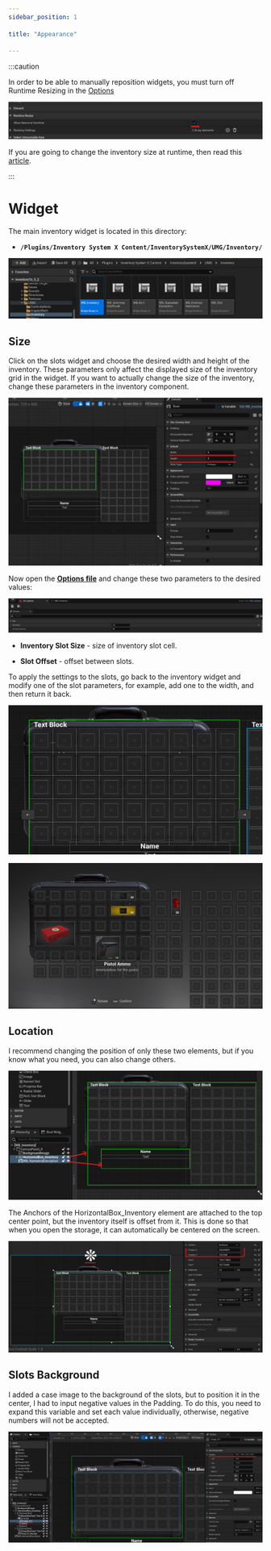 ```yaml
---
sidebar_position: 1

title: "Appearance"

---
```


:::caution

In order to be able to manually reposition widgets, you must turn off Runtime Resizing in the [Options](Options.md)

![img_2.png](..%2F..%2FImages_extras%2FResize%2Fimg_2.png)

If you are going to change the inventory size at runtime, then read this [article](..%2FRuntimeResizing.md).

:::

# Widget

The main inventory widget is located in this directory:

- **``/Plugins/Inventory System X Content/InventorySystemX/UMG/Inventory/``**

![img.png](..%2F..%2FImages_extras%2FAppearance%2Fimg.png)

## Size

Click on the slots widget and choose the desired width and height of the inventory. These parameters only affect the
displayed size of the inventory
grid in the widget. If you want to actually change the size of the inventory, change these parameters in the inventory
component.

![img_1.png](..%2F..%2FImages_extras%2FAppearance%2Fimg_1.png)

Now open the **[Options file](Options)**    and change these two parameters to the desired values:

![img_2.png](..%2F..%2FImages_extras%2FAppearance%2Fimg_2.png)

- **Inventory Slot Size** - size of inventory slot cell.

- **Slot Offset** - offset between slots.

To apply the settings to the slots, go back to the inventory widget and modify one of the slot parameters, for example,
add one to the width, and then return it back.

![img_3.png](..%2F..%2FImages_extras%2FAppearance%2Fimg_3.png)

![img_4.png](..%2F..%2FImages_extras%2FAppearance%2Fimg_4.png)

## Location

I recommend changing the position of only these two elements, but if you know what you need, you can also change others.

![img_5.png](..%2F..%2FImages_extras%2FAppearance%2Fimg_5.png)

The Anchors of the HorizontalBox_Inventory element are attached to the top center point, but the inventory itself is
offset from it. This is done so that when you open the storage, it can automatically be centered on the
screen.

![img_6.png](..%2F..%2FImages_extras%2FAppearance%2Fimg_6.png)

## Slots Background

I added a case image to the background of the slots, but to position it in the center, I had to input negative values
in the Padding. To do this, you need to expand this variable and set each value individually, otherwise, negative
numbers will not be accepted.

![img_7.png](..%2F..%2FImages_extras%2FAppearance%2Fimg_7.png)